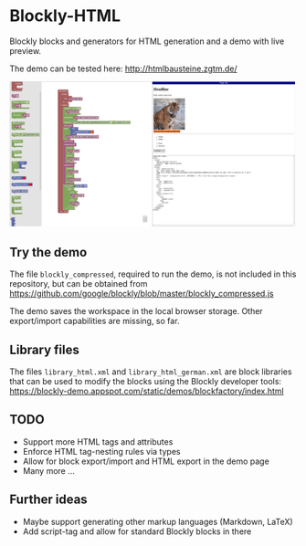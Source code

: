 # Blockly-HTML
Blockly blocks and generators for HTML generation and a demo with live preview.

The demo can be tested here: http://htmlbausteine.zgtm.de/

<img src="example.png" width="500" alt="Screenshot" />

## Try the demo

The file `blockly_compressed`, required to run the demo, is not included in this repository, but can be obtained from 
https://github.com/google/blockly/blob/master/blockly_compressed.js

The demo saves the workspace in the local browser storage. Other export/import capabilities are missing, so far.

## Library files

The files `library_html.xml` and `library_html_german.xml` are block libraries that can be used to modify the blocks using the Blockly developer tools: https://blockly-demo.appspot.com/static/demos/blockfactory/index.html

## TODO
 * Support more HTML tags and attributes
 * Enforce HTML tag-nesting rules via types
 * Allow for block export/import and HTML export in the demo page
 * Many more …

## Further ideas
 * Maybe support generating other markup languages (Markdown, LaTeX)
 * Add script-tag and allow for standard Blockly blocks in there

